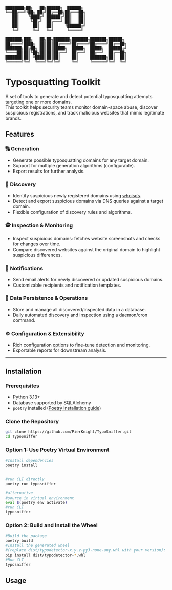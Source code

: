 ```
████████╗██╗   ██╗██████╗  ██████╗                   
╚══██╔══╝╚██╗ ██╔╝██╔══██╗██╔═══██╗                  
   ██║    ╚████╔╝ ██████╔╝██║   ██║                  
   ██║     ╚██╔╝  ██╔═══╝ ██║   ██║                  
   ██║      ██║   ██║     ╚██████╔╝                  
   ╚═╝      ╚═╝   ╚═╝      ╚═════╝                   
                                                     
███████╗███╗   ██╗██╗███████╗███████╗███████╗██████╗ 
██╔════╝████╗  ██║██║██╔════╝██╔════╝██╔════╝██╔══██╗
███████╗██╔██╗ ██║██║█████╗  █████╗  █████╗  ██████╔╝
╚════██║██║╚██╗██║██║██╔══╝  ██╔══╝  ██╔══╝  ██╔══██╗
███████║██║ ╚████║██║██║     ██║     ███████╗██║  ██║
╚══════╝╚═╝  ╚═══╝╚═╝╚═╝     ╚═╝     ╚══════╝╚═╝  ╚═╝
```
# Typosquatting Toolkit

A set of tools to generate and detect potential typosquatting attempts targeting one or more domains.  
This toolkit helps security teams monitor domain-space abuse, discover suspicious registrations, and track malicious websites that mimic legitimate brands.


## Features

### 🔠 Generation
- Generate possible typosquatting domains for any target domain.  
- Support for multiple generation algorithms (configurable).  
- Export results for further analysis.

### 🔎 Discovery
- Identify suspicious newly registered domains using [whoisds](https://www.whoisds.com/).  
- Detect and export suspicious domains via DNS queries against a target domain.  
- Flexible configuration of discovery rules and algorithms.    

### 🕵️ Inspection & Monitoring
- Inspect suspicious domains: fetches website screenshots and checks for changes over time.  
- Compare discovered websites against the original domain to highlight suspicious differences.  

### 📢 Notifications
- Send email alerts for newly discovered or updated suspicious domains.  
- Customizable recipients and notification templates.  

### 💾 Data Persistence & Operations
- Store and manage all discovered/inspected data in a database.  
- Daily automated discovery and inspection using a daemon/cron command.  

### ⚙️ Configuration & Extensibility
- Rich configuration options to fine-tune detection and monitoring.  
- Exportable reports for downstream analysis.  

---

## Installation

### Prerequisites
- Python 3.13+  
- Database supported by SQLAlchemy
- `poetry` installed ([Poetry installation guide](https://python-poetry.org/docs/#installation))
### Clone the Repository
```sh
git clone https://github.com/PierKnight/TypoSniffer.git
cd TypoSniffer
```

### Option 1: Use Poetry Virtual Environment

```sh
#Install dependencies
poetry install


#run CLI directly
poetry run typosniffer

#alternative
#source in virtual environment
eval $(poetry env activate)
#run CLI
typosniffer
```

### Option 2: Build and Install the Wheel

```sh
#Build the package
poetry build
#Install the generated wheel
#(replace dist/typodetector-x.y.z-py3-none-any.whl with your version):
pip install dist/typodetector-*.whl
#Run CLI
typosniffer
```

## Usage


